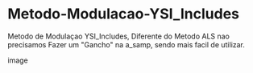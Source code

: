 # Metodo-Modulacao-YSI_Includes
Metodo de Modulaçao YSI_Includes, Diferente do Metodo ALS nao precisamos Fazer um "Gancho" na a_samp, sendo mais facil de utilizar.


image
